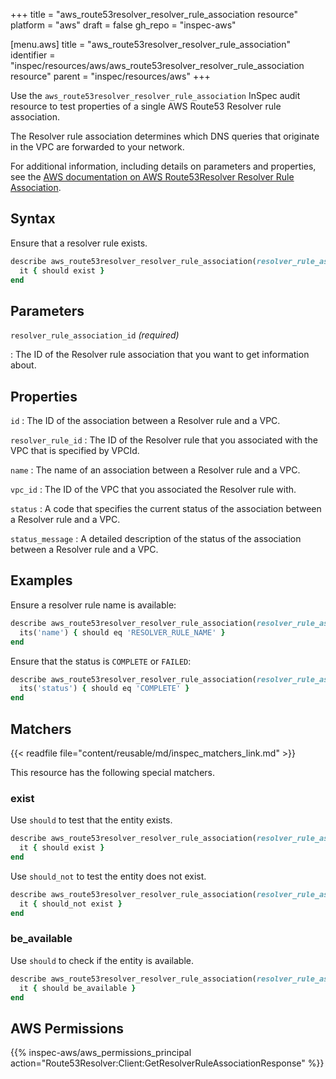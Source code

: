 +++
title = "aws_route53resolver_resolver_rule_association resource"
platform = "aws"
draft = false
gh_repo = "inspec-aws"

[menu.aws]
title = "aws_route53resolver_resolver_rule_association"
identifier = "inspec/resources/aws/aws_route53resolver_resolver_rule_association resource"
parent = "inspec/resources/aws"
+++

Use the `aws_route53resolver_resolver_rule_association` InSpec audit resource to test properties of a single AWS Route53 Resolver rule association.

The Resolver rule association determines which DNS queries that originate in the VPC are forwarded to your network.

For additional information, including details on parameters and properties, see the [AWS documentation on AWS Route53Resolver Resolver Rule Association](https://docs.aws.amazon.com/AWSCloudFormation/latest/UserGuide/aws-resource-route53resolver-resolverruleassociation.html).

## Syntax

Ensure that a resolver rule exists.

```ruby
describe aws_route53resolver_resolver_rule_association(resolver_rule_association_id: 'RESOLVER_RULE_ASSOCIATION_ID') do
  it { should exist }
end
```

## Parameters

`resolver_rule_association_id` _(required)_

: The ID of the Resolver rule association that you want to get information about.

## Properties

`id`
: The ID of the association between a Resolver rule and a VPC.

`resolver_rule_id`
: The ID of the Resolver rule that you associated with the VPC that is specified by VPCId.

`name`
: The name of an association between a Resolver rule and a VPC.

`vpc_id`
: The ID of the VPC that you associated the Resolver rule with.

`status`
: A code that specifies the current status of the association between a Resolver rule and a VPC.

`status_message`
: A detailed description of the status of the association between a Resolver rule and a VPC.

## Examples

Ensure a resolver rule name is available:

```ruby
describe aws_route53resolver_resolver_rule_association(resolver_rule_association_id: 'RESOLVER_RULE_ASSOCIATION_ID') do
  its('name') { should eq 'RESOLVER_RULE_NAME' }
end
```

Ensure that the status is `COMPLETE` or `FAILED`:

```ruby
describe aws_route53resolver_resolver_rule_association(resolver_rule_association_id: 'RESOLVER_RULE_ASSOCIATION_ID') do
  its('status') { should eq 'COMPLETE' }
end
```

## Matchers

{{< readfile file="content/reusable/md/inspec_matchers_link.md" >}}

This resource has the following special matchers.

### exist

Use `should` to test that the entity exists.

```ruby
describe aws_route53resolver_resolver_rule_association(resolver_rule_association_id: 'RESOLVER_RULE_ASSOCIATION_ID') do
  it { should exist }
end
```

Use `should_not` to test the entity does not exist.

```ruby
describe aws_route53resolver_resolver_rule_association(resolver_rule_association_id: 'RESOLVER_RULE_ASSOCIATION_ID') do
  it { should_not exist }
end
```

### be_available

Use `should` to check if the entity is available.

```ruby
describe aws_route53resolver_resolver_rule_association(resolver_rule_association_id: 'RESOLVER_RULE_ASSOCIATION_ID') do
  it { should be_available }
end
```

## AWS Permissions

{{% inspec-aws/aws_permissions_principal action="Route53Resolver:Client:GetResolverRuleAssociationResponse" %}}
